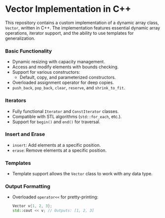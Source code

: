 # Vector Implementation in C++

This repository contains a custom implementation of a dynamic array class, `Vector`, written in C++. The implementation features essential dynamic array operations, iterator support, and the ability to use templates for generalization.

### Basic Functionality
- Dynamic resizing with capacity management.
- Access and modify elements with bounds checking.
- Support for various constructors:
  - Default, copy, and parameterized constructors.
- Overloaded assignment operator for deep copies.
- `push_back`, `pop_back`, `clear`, `reserve`, and `shrink_to_fit`.

### Iterators
- Fully functional `Iterator` and `ConstIterator` classes.
- Compatible with STL algorithms (`std::for_each`, etc.).
- Support for `begin()` and `end()` for traversal.

### Insert and Erase
- `insert`: Add elements at a specific position.
- `erase`: Remove elements at a specific position.

### Templates
- Template support allows the `Vector` class to work with any data type.

### Output Formatting
- Overloaded `operator<<` for pretty-printing:
  ```cpp
  Vector v{1, 2, 3};
  std::cout << v; // Outputs: [1, 2, 3]
